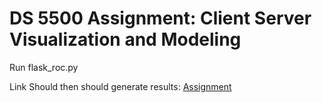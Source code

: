 # DS 5500 Assignment: Client Server Visualization and Modeling

Run flask_roc.py

Link Should then should generate results: [Assignment](https://velej.github.io/)
